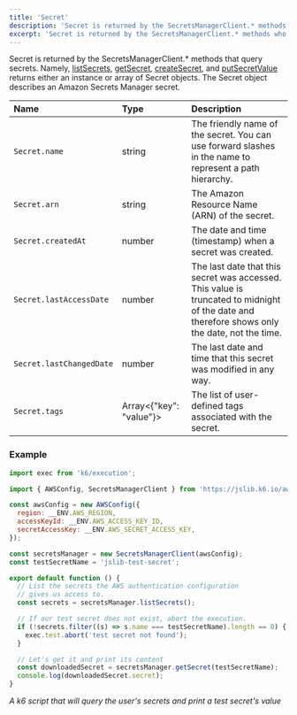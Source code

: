 ```yaml
---
title: 'Secret'
description: 'Secret is returned by the SecretsManagerClient.* methods who query secrets from AWS secrets manager.'
excerpt: 'Secret is returned by the SecretsManagerClient.* methods who query secrets from AWS secrets manager.'
---
```


Secret is returned by the SecretsManagerClient.* methods that query secrets. Namely, [listSecrets](/javascript-api/jslib/aws/secretsmanagerclient/secretsmanagerclient-listsecrets/),
[getSecret](/javascript-api/jslib/aws/secretsmanagerclient/secretsmanagerclient-getsecret),
[createSecret](/javascript-api/jslib/aws/secretsmanagerclient/secretsmanagerclient-createsecret), and
[putSecretValue](/javascript-api/jslib/aws/secretsmanagerclient/secretsmanagerclient-putsecretvalue) returns either an instance or array of Secret objects. The Secret object describes an Amazon Secrets Manager secret.

| Name                     | Type                    | Description                                                                                                                                   |
| :----------------------- | :---------------------- | :-------------------------------------------------------------------------------------------------------------------------------------------- |
| `Secret.name`            | string                  | The friendly name of the secret. You can use forward slashes in the name to represent a path hierarchy.                                       |
| `Secret.arn`             | string                  | The Amazon Resource Name (ARN) of the secret.                                                                                                 |
| `Secret.createdAt`       | number                  | The date and time (timestamp) when a secret was created.                                                                                      |
| `Secret.lastAccessDate`  | number                  | The last date that this secret was accessed. This value is truncated to midnight of the date and therefore shows only the date, not the time. |
| `Secret.lastChangedDate` | number                  | The last date and time that this secret was modified in any way.                                                                              |
| `Secret.tags`            | Array<{"key": "value"}> | The list of user-defined tags associated with the secret.                                                                                     |

### Example

<CodeGroup labels={[]}>

```javascript
import exec from 'k6/execution';

import { AWSConfig, SecretsManagerClient } from 'https://jslib.k6.io/aws/0.8.0/secrets-manager.js';

const awsConfig = new AWSConfig({
  region: __ENV.AWS_REGION,
  accessKeyId: __ENV.AWS_ACCESS_KEY_ID,
  secretAccessKey: __ENV.AWS_SECRET_ACCESS_KEY,
});

const secretsManager = new SecretsManagerClient(awsConfig);
const testSecretName = 'jslib-test-secret';

export default function () {
  // List the secrets the AWS authentication configuration
  // gives us access to.
  const secrets = secretsManager.listSecrets();

  // If our test secret does not exist, abort the execution.
  if (!secrets.filter((s) => s.name === testSecretName).length == 0) {
    exec.test.abort('test secret not found');
  }

  // Let's get it and print its content
  const downloadedSecret = secretsManager.getSecret(testSecretName);
  console.log(downloadedSecret.secret);
}
```

_A k6 script that will query the user's secrets and print a test secret's value_

</CodeGroup>

